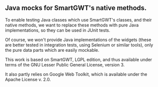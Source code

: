 Java mocks for SmartGWT's native methods.
-----------------------------------------

To enable testing Java classes which use SmartGWT's classes,
and their native methods, we want to replace these methods
with pure Java implementations, so they can be used in
JUnit tests.

Of course, we won't provide Java implementations of the
widgets (these are better tested in integration tests,
using Selenium or similar tools), only the pure data parts
which are easily mockable.


This work is based on SmartGWT, LGPL edition, and thus available
under terms of the GNU Lesser Public General License, version 3.

It also partly relies on Google Web Toolkit, which is available
under the Apache License v. 2.0.
